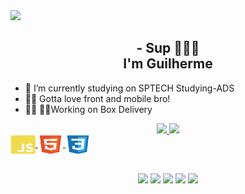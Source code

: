 <img width="1000em" src="https://pbs.twimg.com/profile_banners/1205988892043882496/1639543214/1500x500">
 <h2 align="center" >- Sup 🧛🏼‍♂️ <br> I'm Guilherme</h2>

- 🔭 I’m currently studying on SPTECH Studying-ADS
- 🐱‍👤 Gotta love front and mobile bro!
- 🚴🏼  🏋🏼Working on Box Delivery

<div align="center">
  <a href="https://github.com/GuilhermeFGoncalves">
  <img height="150em" src="https://github-readme-stats.vercel.app/api?username=GuilhermeFGoncalves&show_icons=true&theme=graywhite&include_all_commits=true&count_private=true"/>
  <img height="150em" src="https://github-readme-stats.vercel.app/api/top-langs/?username=GuilhermeFGoncalves&layout=compact&langs_count=7&theme=graywhite"/>
</div>
<div style="display: inline_block">
  <img align="center" alt="Rafa-Js" height="30" width="40" src="https://raw.githubusercontent.com/devicons/devicon/master/icons/javascript/javascript-plain.svg">
  <img align="center" alt="Rafa-HTML" height="30" width="40" src="https://raw.githubusercontent.com/devicons/devicon/master/icons/html5/html5-original.svg">
  <img align="center" alt="Rafa-CSS" height="30" width="40" src="https://raw.githubusercontent.com/devicons/devicon/master/icons/css3/css3-original.svg">

  ##
 
<div align="center"> 
 
 <a href="https://discordapp.com/users/339781213378183168/" target="_blank"><img align="center" src="https://img.shields.io/badge/Discord-7289DA?style=for-the-badge&logo=discord&logoColor=white" target="_blank"></a> 
  <a href = "guilhermegfg2002@gmail.com"><img align="center" src="https://img.shields.io/badge/-Gmail-%23333?style=for-the-badge&logo=gmail&logoColor=white" target="_blank"></a>
    <a href = "https://twitter.com/guib1981"><img align="center" src="https://img.shields.io/badge/Twitter-1DA1F2?style=for-the-badge&logo=twitter&logoColor=white" target="_blank"></a>
      <a href = "https://www.instagram.com/_guignl/"><img align="center" src="https://img.shields.io/badge/-Instagram-%23E4405F?style=for-the-badge&logo=instagram&logoColor=white" target="_blank"></a>
  <a href = "https://www.linkedin.com/in/guilherme-ferreira-gon%C3%A7alves-706024245/"><img align="center" src="https://img.shields.io/badge/LinkedIn-0077B5?style=for-the-badge&logo=linkedin&logoColor=white" target="_blank"></a>
 [
](https://www.linkedin.com/in/guilherme-ferreira-gon%C3%A7alves-706024245/)
 
  </div>
   
